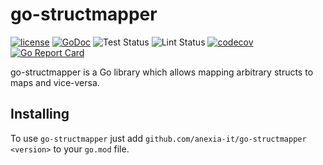 # go-structmapper

[![license](https://img.shields.io/github/license/mashape/apistatus.svg?maxAge=2592000)](https://github.com/anexia-it/go-structmapper/blob/master/LICENSE)
[![GoDoc](https://godoc.org/gopkg.in/anexia-it/go-structmapper.v1?status.svg)](https://godoc.org/gopkg.in/anexia-it/go-structmapper.v1)
![Test Status](https://github.com/anexia-it/go-structmapper/actions/workflows/unit.yml/badge.svg)
![Lint Status](https://github.com/anexia-it/go-structmapper/actions/workflows/code.yml/badge.svg)
[![codecov](https://codecov.io/gh/anexia-it/go-structmapper/branch/v1/graph/badge.svg)](https://codecov.io/gh/anexia-it/go-structmapper)
[![Go Report Card](https://goreportcard.com/badge/gopkg.in/anexia-it/go-structmapper.v1)](https://goreportcard.com/report/gopkg.in/anexia-it/go-structmapper.v1)

go-structmapper is a Go library which allows mapping arbitrary structs to maps
and vice-versa.

## Installing

To use `go-structmapper` just add
`github.com/anexia-it/go-structmapper <version>` to your `go.mod` file.
